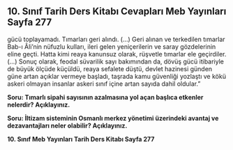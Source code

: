## 10. Sınıf Tarih Ders Kitabı Cevapları Meb Yayınları Sayfa 277

gücü toplayamadı. Tımarları geri alındı. (…) Geri alınan ve terkedilen tımarlar Bab-ı Âli’nin nüfuzlu kulları, ileri gelen yeniçerilerin ve saray gözdelerinin eline geçti. Hatta kimi reaya kanunsuz olarak, rüşvetle tımarlar ele geçirdiler. (…) Sonuç olarak, feodal süvarilik sayı bakımından da, dövüş gücü itibariyle de büyük ölçüde küçüldü, reaya sefalete düştü, devlet hazinesi günden güne artan açıklar vermeye başladı, taşrada kamu güvenliği yozlaştı ve kökü askeri olmayan insanlar askeri sınıf içine artan sayıda dahil oldular.”

**Soru: Tımarlı sipahi sayısının azalmasına yol açan başlıca etkenler nelerdir? Açıklayınız.**

**Soru: İltizam sisteminin Osmanlı merkez yönetimi üzerindeki avantaj ve dezavantajları neler olabilir? Açıklayınız.**

**10. Sınıf Meb Yayınları Tarih Ders Kitabı Sayfa 277**